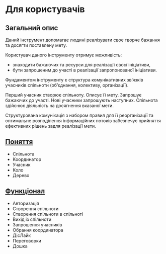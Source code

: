 # Для користувачів

## Загальний опис

Даний інструмент допомагає людині реалізувати своє творче бажання та досягти поставлену мету.

Користувач даного інструменту отримує можливість:

- знаходити бажаючих та ресурси для реалізації своєї ініціативи,
- бути запрошеним до участі в реалізації запропонованої ініціативи.

Фундаментом інструменту є структура комунікативних зв’язків учасників спільноти (об’єднання, колективу, організації).

Перший учасник створює спільноту. Описує її мету. Запрошує бажаючих до участі. Нові учасники запрошують наступних. Спільнота здійснює діяльність на досягнення вказаної мети.

Структурована комунікація з набором правил для її реорганізації та оптимальне розподілення інформаційних потоків забезпечує прийняття ефективних рішень задля реалізації мети.

## [Поняття](concepts.md)

- Спільнота
- Координатор
- Учасник
- Коло
- Дерево

## [Функціонал](features.md)

- Авторизація
- Створення спільноти
- Створення спільноти в спільноті
- Вихід із спільноти
- Запрошення учасників
- Обрання координатора
- ДісЛайк
- Переговорки
- Дошка
